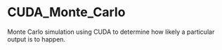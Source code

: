 # CUDA_Monte_Carlo
Monte Carlo simulation using CUDA to determine how likely a particular output is to happen.
